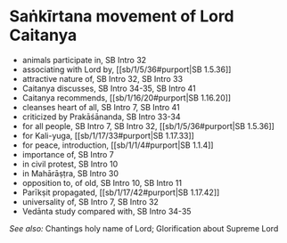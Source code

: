 # Saṅkīrtana movement of Lord Caitanya

* animals participate in, SB Intro 32
* associating with Lord by, [[sb/1/5/36#purport|SB 1.5.36]]
* attractive nature of, SB Intro 32, SB Intro 33
* Caitanya discusses, SB Intro 34-35, SB Intro 41
* Caitanya recommends, [[sb/1/16/20#purport|SB 1.16.20]]
* cleanses heart of all, SB Intro 7, SB Intro 41
* criticized by Prakāśānanda, SB Intro 33-34
* for all people, SB Intro 7, SB Intro 32, [[sb/1/5/36#purport|SB 1.5.36]]
* for Kali-yuga, [[sb/1/17/33#purport|SB 1.17.33]]
* for peace, introduction, [[sb/1/1/4#purport|SB 1.1.4]]
* importance of, SB Intro 7
* in civil protest, SB Intro 10
* in Mahārāṣṭra, SB Intro 30
* opposition to, of old, SB Intro 10, SB Intro 11
* Parīkṣit propagated, [[sb/1/17/42#purport|SB 1.17.42]]
* universality of, SB Intro 7, SB Intro 32
* Vedānta study compared with, SB Intro 34-35

*See also:* Chantings holy name of Lord; Glorification about Supreme Lord
